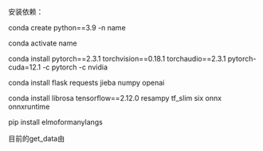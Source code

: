 安装依赖：

conda create python==3.9 -n name

conda activate name

conda install pytorch==2.3.1 torchvision==0.18.1 torchaudio==2.3.1 pytorch-cuda=12.1 -c pytorch -c nvidia

conda install flask requests jieba numpy openai

conda install librosa tensorflow==2.12.0 resampy tf_slim six onnx onnxruntime

pip install elmoformanylangs



目前的get_data由
